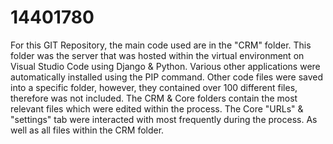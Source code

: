 # 14401780
For this GIT Repository, the main code used are in the "CRM" folder. 
This folder was the server that was hosted within the virtual environment on Visual Studio Code using Django & Python. 
Various other applications were automatically installed using the PIP command. 
Other code files were saved into a specific folder, however, they contained over 100 different files, therefore was not included.
The CRM & Core folders contain the most relevant files which were edited within the process. 
The Core "URLs" & "settings" tab were interacted with most frequently during the process. 
As well as all files within the CRM folder. 
